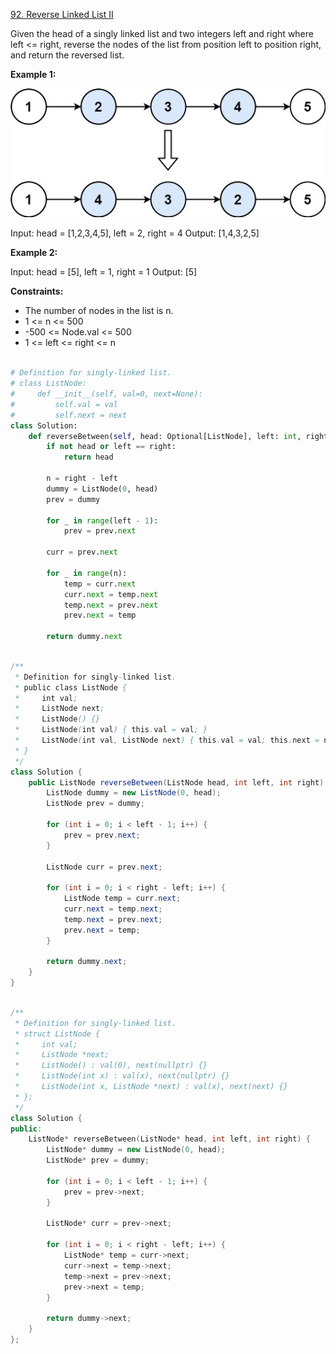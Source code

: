 [92. Reverse Linked List II](https://leetcode.com/problems/reverse-linked-list-ii/description/?envType=study-plan-v2&envId=top-interview-150)

Given the head of a singly linked list and two integers left and right where left <= right, reverse the nodes of the list from position left to position right, and return the reversed list.

**Example 1:**

![Example 1](image.png)

Input: head = [1,2,3,4,5], left = 2, right = 4
Output: [1,4,3,2,5]

**Example 2:**

Input: head = [5], left = 1, right = 1
Output: [5]

**Constraints:**

- The number of nodes in the list is n.
- 1 <= n <= 500
- -500 <= Node.val <= 500
- 1 <= left <= right <= n

```py

# Definition for singly-linked list.
# class ListNode:
#     def __init__(self, val=0, next=None):
#         self.val = val
#         self.next = next
class Solution:
    def reverseBetween(self, head: Optional[ListNode], left: int, right: int) -> Optional[ListNode]:
        if not head or left == right:
            return head

        n = right - left
        dummy = ListNode(0, head)
        prev = dummy

        for _ in range(left - 1):
            prev = prev.next

        curr = prev.next

        for _ in range(n):
            temp = curr.next
            curr.next = temp.next
            temp.next = prev.next
            prev.next = temp

        return dummy.next


```

```java

/**
 * Definition for singly-linked list.
 * public class ListNode {
 *     int val;
 *     ListNode next;
 *     ListNode() {}
 *     ListNode(int val) { this.val = val; }
 *     ListNode(int val, ListNode next) { this.val = val; this.next = next; }
 * }
 */
class Solution {
    public ListNode reverseBetween(ListNode head, int left, int right) {
        ListNode dummy = new ListNode(0, head);
        ListNode prev = dummy;

        for (int i = 0; i < left - 1; i++) {
            prev = prev.next;
        }

        ListNode curr = prev.next;

        for (int i = 0; i < right - left; i++) {
            ListNode temp = curr.next;
            curr.next = temp.next;
            temp.next = prev.next;
            prev.next = temp;
        }

        return dummy.next;
    }
}

```

```cpp

/**
 * Definition for singly-linked list.
 * struct ListNode {
 *     int val;
 *     ListNode *next;
 *     ListNode() : val(0), next(nullptr) {}
 *     ListNode(int x) : val(x), next(nullptr) {}
 *     ListNode(int x, ListNode *next) : val(x), next(next) {}
 * };
 */
class Solution {
public:
    ListNode* reverseBetween(ListNode* head, int left, int right) {
        ListNode* dummy = new ListNode(0, head);
        ListNode* prev = dummy;

        for (int i = 0; i < left - 1; i++) {
            prev = prev->next;
        }

        ListNode* curr = prev->next;

        for (int i = 0; i < right - left; i++) {
            ListNode* temp = curr->next;
            curr->next = temp->next;
            temp->next = prev->next;
            prev->next = temp;
        }

        return dummy->next;
    }
};

```
